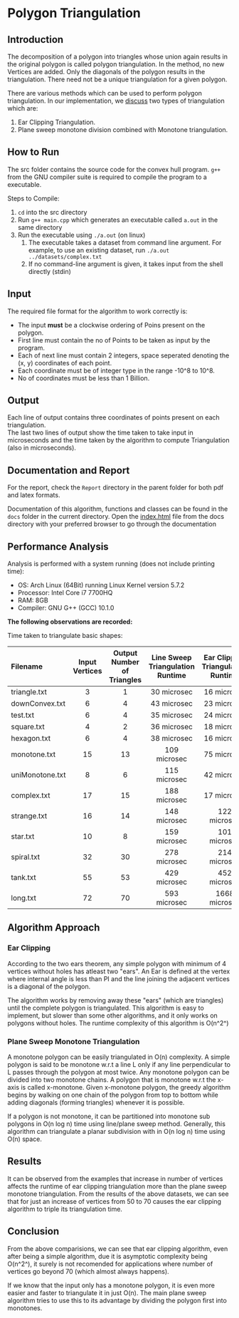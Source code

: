 # Polygon Triangulation

## Introduction

The decomposition of a polygon into triangles whose union again results in the original
polygon is called polygon triangulation. In the method, no new Vertices are added. Only
the diagonals of the polygon results in the triangulation. There need not be a unique
triangulation for a given polygon.

There are various methods which can be used to perform polygon triangulation. In our 
implementation, we [discuss](#algorithm-approach) two types of triangulation which are: 
1) Ear Clipping Triangulation. 
2) Plane sweep monotone division combined with Monotone triangulation.

## How to Run

The src folder contains the source code for the convex hull program. `g++` from the GNU
compiler suite is required to compile the program to a executable.

Steps to Compile:

1) `cd` into the src directory
2) Run `g++ main.cpp` which generates an executable called `a.out` in the same directory
3) Run the executable using `./a.out` (on linux) 
   1) The executable takes a dataset from command line argument. For example, to use an existing dataset, run `./a.out ../datasets/complex.txt`
   2) If no command-line argument is given, it takes input from the shell directly (stdin)

## Input

The required file format for the algorithm to work correctly is:

- The input **must** be a clockwise ordering of Poins present on the polygon.
- First line must contain the no of Points to be taken as input by the program.
- Each of next line must contain 2 integers, space seperated denoting the (x, y) coordinates of each point.
- Each coordinate must be of integer type in the range -10^8 to 10^8.
- No of coordinates must be less than 1 Billion.

## Output

Each line of output contains three coordinates of points present on each triangulation.  
The last two lines of output show the time taken to take input in microseconds and the 
time taken by the algorithm to compute Triangulation (also in microseconds).

## Documentation and Report

For the report, check the `Report` directory in the parent folder for both pdf and latex formats.

Documentation of this algorithm, functions and classes can be found in the `docs` folder 
in the current directory. Open the [index.html](./docs/html/index.html) file from the 
docs directory with your preferred browser to go through the documentation

## Performance Analysis

Analysis is performed with a system running (does not include printing time):

- OS: Arch Linux (64Bit) running Linux Kernel version 5.7.2
- Processor: Intel Core i7 7700HQ
- RAM: 8GB
- Compiler: GNU G++ (GCC) 10.1.0

**The following observations are recorded:**

Time taken to triangulate basic shapes:

| Filename | Input Vertices | Output Number of Triangles | Line Sweep Triangulation Runtime | Ear Clipping Triangulation Runtime |
|:---------|:--------------:|:--------------------------:|:--------------------------------:|:----------------------------------:|
| triangle.txt       | 3      | 1      | 30 microsec  | 16 microsec  |
| downConvex.txt     | 6      | 4      | 43 microsec  | 23 microsec  |
| test.txt           | 6      | 4      | 35 microsec  | 24 microsec  |
| square.txt         | 4      | 2      | 36 microsec  | 18 microsec  |
| hexagon.txt        | 6      | 4      | 38 microsec  | 16 microsec  |
| monotone.txt       | 15     | 13     | 109 microsec | 75 microsec  |
| uniMonotone.txt    | 8      | 6      | 115 microsec | 42 microsec  |
| complex.txt        | 17     | 15     | 188 microsec | 17 microsec  |
| strange.txt        | 16     | 14     | 148 microsec | 122 microsec |
| star.txt           | 10     | 8      | 159 microsec | 101 microsec |
| spiral.txt         | 32     | 30     | 278 microsec | 214 microsec |
| tank.txt           | 55     | 53     | 429 microsec | 452 microsec |
| long.txt           | 72     | 70     | 593 microsec | 1668 microsec|


## Algorithm Approach

### Ear Clipping

According to the two ears theorem, any simple polygon with minimum of 4 
vertices without holes has atleast two "ears". An Ear is defined at the 
vertex where internal angle is less than PI and the line joining the adjacent
vertices is a diagonal of the polygon. 

The algorithm works by removing away these "ears" (which are triangles) until 
the complete polygon is triangulated. This algorithm is easy to implement, but 
slower than some other algorithms, and it only works on polygons without holes.
The runtime complexity of this algorithm is O(n^2^)

### Plane Sweep Monotone Triangulation

A monotone polygon can be easily triangulated in O(n) complexity. A simple polygon 
is said to be monotone w.r.t a line L only if any line perpendicular to L passes 
through the polygon at most twice. Any monotone polygon can be divided into two 
monotone chains. A polygon that is monotone w.r.t the x-axis is called x-monotone. 
Given x-monotone polygon, the greedy algorithm begins by walking on one chain of 
the polygon from top to bottom while adding diagonals (forming triangles) whenever 
it is possible. 

If a polygon is not monotone, it can be partitioned into monotone sub polygons 
in O(n log n) time using line/plane sweep method. Generally, this algorithm can 
triangulate a planar subdivision with in O(n log n) time using O(n) space.

## Results

It can be observed from the examples that increase in number of vertices affects 
the runtime of ear clipping triangulation more than the plane sweep monotone 
triangulation. From the results of the above datasets, we can see that 
for just an increase of vertices from 50 to 70 causes the ear clipping algorithm 
to triple its triangulation time.

## Conclusion

From the above comparisions, we can see that ear clipping algorithm, even after 
being a simple algorithm, due it is asymptotic complexity being O(n^2^), it 
surely is not recomended for applications where number of vertices go beyond 
70 (which almost always happens).

If we know that the input only has a monotone polygon, it is even more easier 
and faster to triangulate it in just O(n). The main plane sweep algorithm tries 
to use this to its advantage by dividing the polygon first into monotones.